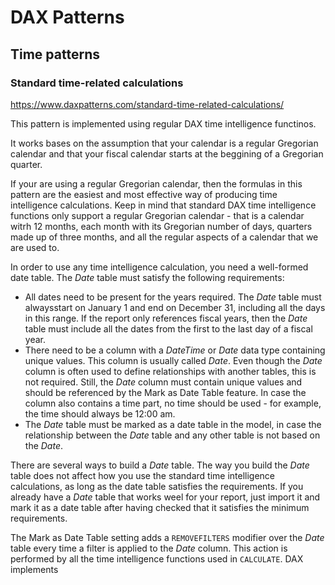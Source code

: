 # DAX Patterns

## Time patterns 

### Standard time-related calculations
https://www.daxpatterns.com/standard-time-related-calculations/</br>

This pattern is implemented using regular DAX time intelligence functinos.</br>

It  works bases on the assumption that your calendar is a regular Gregorian calendar and that your fiscal calendar starts at the beggining of a Gregorian quarter.</br>

If your are using a regular Gregorian calendar, then the formulas in this pattern are the easiest and most effective way of producing time intelligence calculations. Keep in mind that standard DAX time intelligence functions only support a regular Gregorian calendar - that is a calendar witrh 12 months, each month with its Gregorian number of days, quarters made up of three months, and all the regular aspects of a calendar that we are used to.</br>

In order to use any time intelligence calculation, you need a well-formed date table. The _Date_ table must satisfy the following requirements:

* All dates need to be present for the years required. The _Date_ table must alwaysstart on January 1 and end on December 31, including all the days in this range. If the report only references fiscal years, then the _Date_ table must include all the dates from the first to the last day of a fiscal year.
* There need to be a column with a _DateTime_ or _Date_ data type containing unique values. This column is usually called _Date_. Even though the _Date_ column is often used to define relationships with another tables, this is not required. Still, the _Date_ column must contain unique values and should be referenced by the Mark as Date Table feature. In case the column also contains a time part, no time should be used - for example, the time should always be 12:00 am.
* The _Date_ table must be marked as a date table in the model, in case the relationship between the _Date_ table and any other table is not based on the _Date_.

There are several ways to build a _Date_ table. The way you build the _Date_ table does not affect how you use the standard time intelligence calculations, as long as the date table satisfies the requirements. If you already have a _Date_ table that works weel for your report, just import it and mark it as a date table after having checked that it satisfies the minimum requirements.</br>

The Mark as Date Table setting adds a `REMOVEFILTERS` modifier over the _Date_ table every time a filter is applied to the _Date_ column. This action is performed by all the time intelligence functions used in `CALCULATE`. DAX implements
